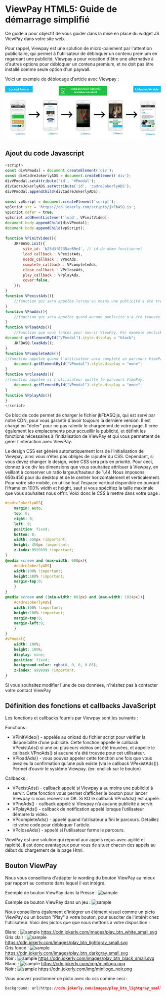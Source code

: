 # ViewPay HTML5: Guide de démarrage simplifié
Ce guide a pour objectif de vous guider dans la mise en place du widget JS ViewPay dans votre site web.

Pour rappel, Viewpay est une solution de micro-paiement par l'attention publicitaire, qui permet à l'utilisateur de débloquer un contenu premium en regardant une publicité. Viewpay a pour vocation d'être une alternative à d'autres options pour débloquer un contenu premium, et ne doit pas être installé comme seule option d'un paywall.

Voici un exemple de déblocage d'article avec Viewpay : 

![sample](https://github.com/TechViewpay/ViewPay-iOS/blob/master/DocImages/parcours_vp_mobile3.png?raw=true)

## Ajout du code Javascript
```javascript
<script>
const divVPmodal = document.createElement('div');
const divCadreJokerlyADS = document.createElement('div');
divVPmodal.setAttribute('id', 'VPmodal');
divCadreJokerlyADS.setAttribute('id', 'cadreJokerlyADS');
divVPmodal.appendChild(divCadreJokerlyADS);

const vpScript = document.createElement('script');
vpScript.src = 'https://cd.jokerly.com/scripts/jkFbASQ.js';
vpScript.defer = true;
vpScript.addEventListener('load', VPinitVideo);
document.body.appendChild(divVPmodal);
document.body.appendChild(vpScript);

function VPinitVideo(){
	JKFBASQ.init({
		site_id: 'b23d3f0235ae89e4', // id de démo fonctionnel
		load_callback : VPexistAds,
		noads_callback : VPnoAds,
		complete_callback : VPcompleteAds,
		close_callback : VPcloseAds,
		play_callback : VPplayAds,
		cover:false,
	});
}
function VPexistAds(){
	//fonction qui sera appelée lorsqu'au moins une publicité a été trouvée. Vous pouvez afficher un bouton dans un paywall par exemple.
}
function VPnoAds(){
	//fonction qui sera appelée quand aucune publicité n'a été trouvée. Vous pouvez par exemple cacher le bouton, ou déclencher un autre process.
}
function VPloadAds(){
	//fonction que vous lancez pour ouvrir ViewPay. Par exemple onclick sur un bouton "Regarder une publicité"
document.getElementById("VPmodal").style.display = "block";
	JKFBASQ.loadAds();
}
function VPcompleteAds(){
//fonction appelée quand l'utilisateur aura complété un parcours ViewPay. Insérer ici le code nécessaire à l'obtention de l'article / du contenu.
	document.getElementById("VPmodal").style.display = "none";
}
function VPcloseAds(){
//fonction appelée si l'utilisateur quitte le parcours ViewPay.
	document.getElementById("VPmodal").style.display = "none";
}
function VPplayAds(){
}
</script>
```

Ce bloc de code permet de charger le fichier jkFbASQ.js, qui est servi par notre CDN, pour vous garantir d'avoir toujours la dernière version. Il est chargé en "defer" pour ne pas ralentir le chargeemnt de votre page.
Il crée également les emplacements pour accueillir la publicité, et définit les fonctions nécessaires à l'initialisation de ViewPay et qui vous permettent de gérer l'interaction avec ViewPay. 



Le design CSS est généré automatiquement lors de l’initialisation de Viewpay, ainsi vous n’êtes pas obligés de rajouter du CSS. Cependant, si vous devez changer le design, votre CSS sera pris en priorité. Pour ceci, donnez à ce div les dimensions que vous souhaitez attribuer à Viewpay, en veillant à conserver un ratio largeur/hauteur de 1,44.
Nous imposons 650x450 pour du desktop et de le centrer horizontalement et verticalement.
Pour votre site mobile, on utilise tout l’espace vertical disponible en ouvrant l’iframe en 100% width et height, sauf si vous spécifiez la taille maximale que vous souhaitez nous offrir.
Voici donc le CSS à mettre dans votre page :

```css
#cadreJokerlyADS{
	margin: auto;
	top: 0;
	right: 0;
	left: 0;
	position: fixed;
	bottom: 0;
	width: 650px !important;
	height: 450px !important;
	z-index:9999999 !important;
}
@media screen and (max-width: 600px){
	#cadreJokerlyADS{
	width:100% !important;
	height:100% !important;
	margin-top:0;
	}
}
@media screen and ((min-width: 601px) and (max-width: 1024px)){
	#cadreJokerlyADS{
	width:100% !important;
	height:100% !important;
	margin-top:0;
	margin-left:0;
	}
}
#VPmodal{
    width: 100%;
    height: 100%;
    display: none;
    position: fixed;
    background-color: rgba(0, 0, 0, 0.85);
    z-index: 9999999 !important;
}
```

Si vous souhaitez modifier l'une de ces données, n'hésitez pas à contacter votre contact ViewPay

## Définition des fonctions et callbacks JavaScript

Les fonctions et callbacks fournis par Viewpay sont les suivants : 

Fonctions : 
- VPinitVideo() - appelée au onload du fichier script pour vérifier la disponibilité d’une publicité. Cette fonction appelle le callback VPexistAds() si une ou plusieurs vidéos ont été trouvées, et appelle le callback VPnoAds() si aucune n’a été trouvée pour cet utilisateur.
- VPloadAds() - vous pouvez appeler cette fonction une fois que vous avez eu la confirmation qu’une pub existe (via le callback VPexistAds()). Permet d’ouvrir le système Viewpay. (ex: onclick sur le bouton)

Callbacks :
- VPexistAds() - callback appelé si Viewpay a au moins une publicité à servir. Cette fonction vous permet d’afficher le bouton pour lancer Viewpay si vous recevez un OK. Si KO le callback VPnoAds() est appelé.
- VPnoAds() - callback appelé si Viewpay n’a aucune publicité à servir.
- VPplayAds() - callback de notification appelé lorsque l’utilisateur démarre la vidéo.
- VPcompleteAds() - appelé quand l’utilisateur a fini le parcours. Détaillez ici votre code pour débloquer l'article.
- VPcloseAds() - appelé si l’utilisateur ferme le parcours.

ViewPay est une solution qui répond aux appels reçus avec agilité et rapidité, il est donc avantageux pour vous de situer chacun des appels au début du chargement de la page Html.

## Bouton ViewPay

Nous vous conseillons d'adapter le wording du bouton ViewPay au mieux par rapport au contexte dans lequel il est intégré.

Exemple de bouton ViewPay dans la Presse :
![sample](https://cdn.jokerly.com/images/logosVP/Bouton_arrondi_bleu_presse_je.png)

Exemple de bouton ViewPay dans un jeu : 
![sample](https://cdn.jokerly.com/img/exemple_btn_jeu.png)

Nous conseillons également d'intégrer un élément visuel comme un picto ViewPay ou un bouton "Play" à votre bouton, pour susciter de l'intérêt chez l'utilisateur.
Voici des pictos que que nous mettons à votre disposition : 

Blanc : ![sample](https://cdn.jokerly.com/images/play_btn_white_small.svg) https://cdn.jokerly.com/images/play_btn_white_small.svg  
Gris clair : ![sample](https://cdn.jokerly.com/images/play_btn_lightgray_small.svg) https://cdn.jokerly.com/images/play_btn_lightgray_small.svg  
Gris foncé : ![sample](https://cdn.jokerly.com/images/play_btn_darkgray_small.svg) https://cdn.jokerly.com/images/play_btn_darkgray_small.svg  
Noir : ![sample](https://cdn.jokerly.com/images/play_btn_black_small.svg) https://cdn.jokerly.com/images/play_btn_black_small.svg  
Blanc : ![sample](https://cdn.jokerly.com/img/minilogo.png) https://cdn.jokerly.com/img/minilogo.png  
Noir : ![sample](https://cdn.jokerly.com/img/minilogo_noir.png) https://cdn.jokerly.com/img/minilogo_noir.png  

Vous pouvez positionner ce picto avec du css comme ceci :
```css
background: url(https://cdn.jokerly.com/images/play_btn_lightgray_small.png) 10px center no-repeat;
```
